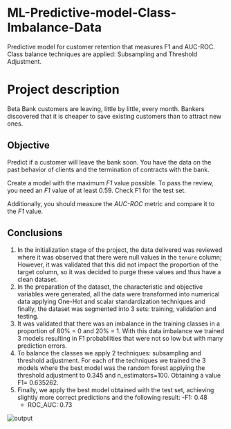 # ML-Predictive-model-Class-Imbalance-Data
Predictive model for customer retention that measures F1 and AUC-ROC. Class balance techniques are applied: Subsampling and Threshold Adjustment.

# Project description
Beta Bank customers are leaving, little by little, every month. Bankers discovered that it is cheaper to save existing customers than to attract new ones.

## Objective 
Predict if a customer will leave the bank soon. You have the data on the past behavior of clients and the termination of contracts with the bank.

Create a model with the maximum *F1* value possible. To pass the review, you need an *F1* value of at least 0.59. Check F1 for the test set.

Additionally, you should measure the *AUC-ROC* metric and compare it to the *F1* value.

## Conclusions
1. In the initialization stage of the project, the data delivered was reviewed where it was observed that there were null values in the `tenure` column; However, it was validated that this did not impact the proportion of the target column, so it was decided to purge these values and thus have a clean dataset.
2. In the preparation of the dataset, the characteristic and objective variables were generated, all the data were transformed into numerical data applying One-Hot and scalar standardization techniques and finally, the dataset was segmented into 3 sets: training, validation and testing.
3. It was validated that there was an imbalance in the training classes in a proportion of 80% = 0 and 20% = 1. With this data imbalance we trained 3 models resulting in F1 probabilities that were not so low but with many prediction errors.
4. To balance the classes we apply 2 techniques: subsampling and threshold adjustment. For each of the techniques we trained the 3 models where the best model was the random forest applying the threshold adjustment to 0.345 and n_estimators=100. Obtaining a value F1= 0.635262.
5. Finally, we apply the best model obtained with the test set, achieving slightly more correct predictions and the following result:
     -F1: 0.48
     - ROC_AUC: 0.73

![output](https://github.com/RitshuCrispin/ML-Predictive-model-Class-Imbalance-Data/assets/130596539/9be300bb-9afe-44fe-a3d5-235d78353c07)
